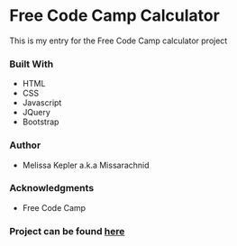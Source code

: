 #  Free Code Camp Calculator
This is my entry for the Free Code Camp calculator project

###  Built With
+  HTML  
+  CSS  
+  Javascript  
+  JQuery  
+  Bootstrap  

###  Author
+  Melissa Kepler a.k.a Missarachnid  

###  Acknowledgments
+  Free Code Camp

###  Project can be found [here](https://missarachnid.github.io/fcc-calculator/)
